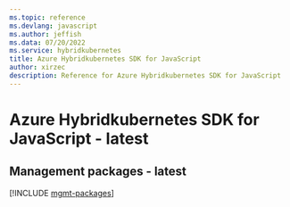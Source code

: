 ```yaml
---
ms.topic: reference
ms.devlang: javascript
ms.author: jeffish
ms.data: 07/20/2022
ms.service: hybridkubernetes
title: Azure Hybridkubernetes SDK for JavaScript
author: xirzec
description: Reference for Azure Hybridkubernetes SDK for JavaScript
---
```

# Azure Hybridkubernetes SDK for JavaScript - latest

## Management packages - latest
[!INCLUDE [mgmt-packages](hybridkubernetes-mgmt-index.md)]
